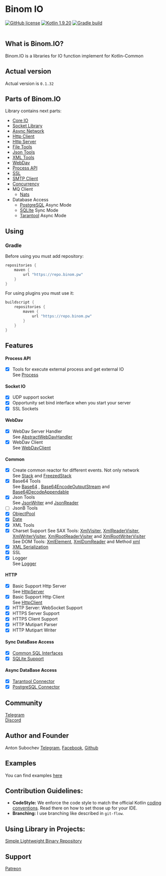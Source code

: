 # Binom IO
[![GitHub license](https://img.shields.io/badge/license-Apache%20License%202.0-blue.svg?style=flat)](http://www.apache.org/licenses/LICENSE-2.0)
[![Kotlin 1.9.20](https://img.shields.io/badge/Kotlin-1.9.20-blue.svg?style=flat&logo=kotlin)](http://kotlinlang.org)
[![Gradle build](https://github.com/caffeine-mgn/pw.binom.io/actions/workflows/publish.yml/badge.svg) ](https://github.com/caffeine-mgn/pw.binom.io/actions/workflows/publish.yml) <br><br>

## What is Binom.IO?
Binom.IO is a libraries for IO function implement for Kotlin-Common<br>

## Actual version

Actual version is `0.1.32`

## Parts of Binom.IO

Library contains next parts:<br>

* [Core IO](core)
* [Socket Library](socket)
* [Async Network](nio)
* [Http Client](httpClient)
* [Http Server](httpServer)
* [File Tools](file)
* [Json Tools](json)
* [XML Tools](xml)
* [WebDav](webdav)
* [Process API](process)
* [SSL](ssl)
* [SMTP Client](smtp)
* [Concurrency](concurrency)
* MQ Client
    * [Nats](mq/nats)
* Database Access<br>
    * [PostgreSQL](db/postgresql-async) Async Mode
    * [SQLIte](db/sqlite) Sync Mode
    * [Tarantool](tarantool) Async Mode

## Using

### Gradle

Before using you must add repository:

```groovy
repositories {
    maven {
        url "https://repo.binom.pw"
    }
}
```

For using plugins you must use it:

```groovy
buildscript {
    repositories {
        maven {
            url "https://repo.binom.pw"
        }
    }
}
```

## Features

#### Process API

- [x] Tools for execute external process and get external IO<br>
  See [Process](process/src/commonMain/kotlin/pw/binom/process/Process.kt)

#### Socket IO

- [x] UDP support socket
- [x] Opportunity set bind interface when you start your server
- [x] SSL Sockets

#### WebDav

- [x] WebDav Server Handler<br>
  See [AbstractWebDavHandler](webdav/src/commonMain/kotlin/pw/binom/webdav/server/AbstractWebDavHandler.kt)
- [x] WebDav Client<br>
  See [WebDavClient](webdav/src/commonMain/kotlin/pw/binom/webdav/client/WebDavClient.kt)

#### Common

- [x] Create common reactor for different events. Not only network<br>
  See [Stack](core/src/commonMain/kotlin/pw/binom/Stack.kt)
  and [FreezedStack](core/src/commonMain/kotlin/pw/binom/FreezedStack.kt)
- [x] Base64 Tools<br>
  See [Base64](core/src/commonMain/kotlin/pw/binom/Base64.kt)
  , [Base64EncodeOutputStream](core/src/commonMain/kotlin/pw/binom/Base64EncodeOutputStream.kt)
  and [Base64DecodeAppendable](core/src/commonMain/kotlin/pw/binom/Base64DecodeAppendable.kt)
- [x] Json Tools <br>
  See [JsonWriter](json/src/commonMain/kotlin/pw/binom/json/JsonWriter.kt)
  and [JsonReader](json/src/commonMain/kotlin/pw/binom/json/JsonReader.kt)
- [ ] JsonB Tools
- [x] [ObjectPool](core/src/commonMain/kotlin/pw/binom/pool/DefaultPool.kt)
- [x] [Date](date)
- [x] XML Tools<br>
- [x] Charset Support See SAX Tools:
  [XmlVisiter](xml/src/commonMain/kotlin/pw/binom/xml/sax/XmlVisiter.kt),
  [XmlReaderVisiter](xml/src/commonMain/kotlin/pw/binom/xml/sax/XmlReaderVisiter.kt),
  [XmlWriterVisiter](xml/src/commonMain/kotlin/pw/binom/xml/sax/XmlWriterVisiter.kt),
  [XmlRootReaderVisiter](xml/src/commonMain/kotlin/pw/binom/xml/sax/XmlRootReaderVisiter.kt)
  and [XmlRootWriterVisiter](xml/src/commonMain/kotlin/pw/binom/xml/sax/XmlRootWriterVisiter.kt)<br>
  See DOM Tools:
  [XmlElement](xml/src/commonMain/kotlin/pw/binom/xml/dom/XmlElement.kt),
  [XmlDomReader](xml/src/commonMain/kotlin/pw/binom/xml/dom/XmlDomReader.kt)
  and Method [xml](xml/src/commonMain/kotlin/pw/binom/xml/dom/TagWriteContext.kt)
- [x] [XML Serialization](xml/xml-serialization)
- [x] SSL
- [x] Logger<br>
  See [Logger](logger/src/commonMain/kotlin/pw/binom/logger/Logger.kt)

#### HTTP

- [x] Basic Support Http Server<br>
  See [HttpServer](httpServer/src/commonMain/kotlin/pw/binom/io/httpServer/HttpServer.kt)
- [x] Basic Support Http Client<br>
  See [HttpClient](httpClient/src/commonMain/kotlin/pw/binom/io/httpClient/HttpClient.kt)
- [x] HTTP Server: WebSocket Support
- [x] HTTPS Server Support
- [x] HTTPS Client Support
- [x] HTTP Mutipart Parser
- [x] HTTP Mutipart Writer

#### Sync DataBase Access

- [x] [Common SQL Interfaces](db/README.md)
- [x] [SQLite Support](sqlite/README.md)

#### Async DataBase Access

- [x] [Tarantool Connector](tarantool)
- [x] [PostgreSQL Connector](db/postgresql-async)

## Community
[Telegram](https://t.me/io_binom) <br>
[Discord](https://discord.gg/8fJp7bX9tz)

## Author and Founder
Anton Subochev [Telegram](https://t.me/Caffeine_mgn), [Facebook](https://www.facebook.com/caffeine.mgn), [Github](https://github.com/caffeine-mgn)

## Examples

You can find examples [here](examples)

## Contribution Guidelines:
- **CodeStyle:**
We enforce the code style to match the official Kotlin [coding conventions](https://kotlinlang.org/docs/reference/coding-conventions.html). Read there on how to set those up for your IDE.
- **Branching:**
I use branching like described in `git-flow`.

## Using Library in Projects:

[Simple Lightweight Binary Repository](https://github.com/caffeine-mgn/repository)

## Support
[Patreon](https://www.patreon.com/binom)

